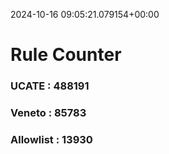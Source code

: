 2024-10-16 09:05:21.079154+00:00
# Rule Counter 
 ### UCATE : 488191

 ### Veneto : 85783

 ### Allowlist : 13930